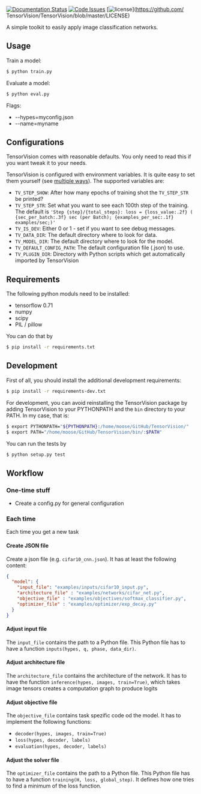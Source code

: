 [![Documentation Status](https://readthedocs.org/projects/tensorvision/badge/?version=latest)](http://tensorvision.readthedocs.org/en/latest/?badge=latest)
[![Code Issues](https://www.quantifiedcode.com/api/v1/project/3ef49e94e03a42b0bf896f5377c8e741/badge.svg)](https://www.quantifiedcode.com/app/project/3ef49e94e03a42b0bf896f5377c8e741)
[![license](https://img.shields.io/github/license/mashape/apistatus.svg?maxAge=2592000)](https://github.com/
TensorVision/TensorVision/blob/master/LICENSE)

A simple toolkit to easily apply image classification networks.


## Usage

Train a model:

```bash
$ python train.py
```

Evaluate a model:

```bash
$ python eval.py
```

Flags:
* --hypes=myconfig.json
* --name=myname


## Configurations

TensorVision comes with reasonable defaults. You only need to read this if you
want tweak it to your needs.

TensorVision is configured with environment variables. It is quite easy to
set them yourself (see [multiple ways](http://unix.stackexchange.com/a/117470/4784)).
The supported variables are:

* `TV_STEP_SHOW`: After how many epochs of training shot the `TV_STEP_STR` be
                  printed?
* `TV_STEP_STR`: Set what you want to see each 100th step of the training.
  The default is `'Step {step}/{total_steps}: loss = {loss_value:.2f} ( {sec_per_batch:.3f} sec (per Batch); {examples_per_sec:.1f} examples/sec;)'`
* `TV_IS_DEV`: Either 0 or 1 - set if you want to see debug messages.
* `TV_DATA_DIR`: The default directory where to look for data.
* `TV_MODEL_DIR`: The default directory where to look for the model.
* `TV_DEFAULT_CONFIG_PATH`: The default configuration file (.json) to use.
* `TV_PLUGIN_DIR`: Directory with Python scripts which get automatically
                   imported by TensorVision

## Requirements

The following python moduls need to be installed:

* tensorflow 0.71
* numpy
* scipy
* PIL / pillow


You can do that by

```bash
$ pip install -r requirements.txt
```


## Development

First of all, you should install the additional development requirements:

```bash
$ pip install -r requirements-dev.txt
```

For development, you can avoid reinstalling the TensorVision package by adding
TensorVision to your PYTHONPATH and the `bin` directory to your PATH. In my
case, that is:

```bash
$ export PYTHONPATH="${PYTHONPATH}:/home/moose/GitHub/TensorVision/"
$ export PATH="/home/moose/GitHub/TensorVision/bin/:$PATH"
```

You can run the tests by

```bash
$ python setup.py test
```


## Workflow

### One-time stuff

* Create a config.py for general configuration

### Each time

Each time you get a new task


#### Create JSON file

Create a json file (e.g. `cifar10_cnn.json`). It has at least the following
content:

```json
{
  "model": {
    "input_file": "examples/inputs/cifar10_input.py",
    "architecture_file" : "examples/networks/cifar_net.py",
    "objective_file" : "examples/objectives/softmax_classifier.py",
    "optimizer_file" : "examples/optimizer/exp_decay.py"
  }
}
```


#### Adjust input file

The `input_file` contains the path to a Python file. This Python file has to
have a function `inputs(hypes, q, phase, data_dir)`.


#### Adjust architecture file

The `architecture_file` contains the architecture of the network. It has to
have the function `inference(hypes, images, train=True)`, which takes image tensors
creates a computation graph to produce logits

#### Adjust objective file

The `objective_file` contains task spezific code od the model. It
has to implement the following functions:

* `decoder(hypes, images, train=True)`
* `loss(hypes, decoder, labels)`
* `evaluation(hypes, decoder, labels)`


#### Adjust the solver file

The `optimizer_file` contains the path to a Python file. This Python file has
to have a function `training(H, loss, global_step)`. It defines how one tries
to find a minimum of the loss function.

